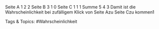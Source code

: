 Seite A 1 2 2
Seite B 3 1 0
Seite C 1 1 1
Summe 5 4 3
Damit ist die Wahrscheinlichkeit bei zufälligem Klick von Seite Azu Seite Czu kommen1

   Tags & Topics:
   #Wahrscheinlichkeit